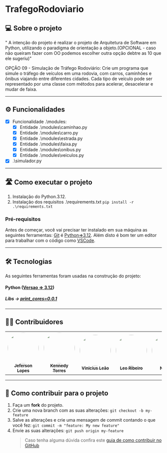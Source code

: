# TrafegoRodoviario

## 💻 Sobre o projeto

" A intenção do projeto é realizar o projeto de Arquitetura de Software em Python, utilizando o paradigma de orientação a objeto.(OPCIONAL - caso não queiram fazer com OO podemos escolher outra opção debtre as 10 que ele sugeriu)"

OPÇÃO 09 - Simulação de Tráfego Rodoviário: Crie um programa que simule o tráfego de veículos em uma rodovia, com carros, caminhões e ônibus viajando entre diferentes cidades. Cada tipo de veículo pode ser representado por uma classe com métodos para acelerar, desacelerar e mudar de faixa.

---

## ⚙️ Funcionalidades

- [x] Funcionalidade .\modules:
  - [x] Entidade .\modules\caminhao.py
  - [x] Entidade .\modules\carro.py
  - [x] Entidade .\modules\estrada.py
  - [x] Entidade .\modules\faixa.py
  - [x] Entidade .\modules\onibus.py
  - [x] Entidade .\modules\veiculos.py
- [x] .\simulador.py

---

## 🛣️ Como executar o projeto

1. Instalação do Python.3.12.
2. Instalação dos requisitos .\requirements.txt `pip install -r .\requirements.txt`

### Pré-requisitos

Antes de começar, você vai precisar ter instalado em sua máquina as seguintes ferramentas:
    [Git](https://git-scm.com) é [Python=>3.12](https://www.oracle.com/java/technologies/javase/jdk17-archive-downloads.html).
    Além disto é bom ter um editor para trabalhar com o código como [VSCode](https://code.visualstudio.com/).

---

## 🛠 Tecnologias

As seguintes ferramentas foram usadas na construção do projeto:

#### **Python** ([Versao => 3.12](https://www.python.org/downloads/release/python-3120/))
##### ***Libs*** -> [print_cores=0.0.1](https://github.com/jef-loppes-reis/print_cores)

---

## 👨‍💻 Contribuidores

<table>
  <tr>
    <td align="center"><a href="https://github.com/jef-loppes-reis"><img style="border-radius: 50%;" src="https://avatars.githubusercontent.com/u/88293401?v=4" width="100px;"/><br /><sub><b>Jeferson Lopes</b></sub></a><br /><a></a></td>
    <td align="center"><a href="https://github.com/Kennedy-Torres"><img style="border-radius: 50%;" src="https://avatars.githubusercontent.com/u/128331199?v=4" width="100px;"/><br /><sub><b>Kennedy Torres</b></sub></a><br /><a></a></td>
    <td align="center"><a href="https://github.com/Viniciusleao99"><img style="border-radius: 50%;" src="https://avatars.githubusercontent.com/u/111468790?v=4" width="100px;"/><br /><sub><b>Vinicius Leão</b></sub></a><br /><a></a></td>
    <td align="center"><a href="https://github.com/Leoribeiro61"><img style="border-radius: 50%;" src="https://avatars.githubusercontent.com/u/111469440?v=4" width="100px;"/><br /><sub><b>Leo Ribeiro</b></sub></a><br /><a></a></td>
    <td align="center"><a href="https://github.com/Nickolaaas"><img style="border-radius: 50%;" src="https://avatars.githubusercontent.com/u/158603640?v=4" width="100px;"/><br /><sub><b>Nikolas</b></sub></a><br /><a></a></td>
  </tr>
</table>

---

## 💪 Como contribuir para o projeto

1. Faça um **fork** do projeto.
2. Crie uma nova branch com as suas alterações: `git checkout -b my-feature`
3. Salve as alterações e crie uma mensagem de commit contando o que você fez: `git commit -m "feature: My new feature"`
4. Envie as suas alterações: `git push origin my-feature`
   > Caso tenha alguma dúvida confira este [guia de como contribuir no GitHub](./CONTRIBUTING.md)
